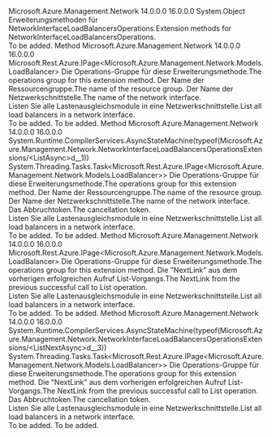 <Type Name="NetworkInterfaceLoadBalancersOperationsExtensions" FullName="Microsoft.Azure.Management.Network.NetworkInterfaceLoadBalancersOperationsExtensions">
  <TypeSignature Language="C#" Value="public static class NetworkInterfaceLoadBalancersOperationsExtensions" />
  <TypeSignature Language="ILAsm" Value=".class public auto ansi abstract sealed beforefieldinit NetworkInterfaceLoadBalancersOperationsExtensions extends System.Object" />
  <TypeSignature Language="DocId" Value="T:Microsoft.Azure.Management.Network.NetworkInterfaceLoadBalancersOperationsExtensions" />
  <TypeSignature Language="VB.NET" Value="Public Module NetworkInterfaceLoadBalancersOperationsExtensions" />
  <TypeSignature Language="F#" Value="type NetworkInterfaceLoadBalancersOperationsExtensions = class" />
  <AssemblyInfo>
    <AssemblyName>Microsoft.Azure.Management.Network</AssemblyName>
    <AssemblyVersion>14.0.0.0</AssemblyVersion>
    <AssemblyVersion>16.0.0.0</AssemblyVersion>
  </AssemblyInfo>
  <Base>
    <BaseTypeName>System.Object</BaseTypeName>
  </Base>
  <Interfaces />
  <Docs>
    <summary>
            <span data-ttu-id="c06cf-101">Erweiterungsmethoden für NetworkInterfaceLoadBalancersOperations.</span><span class="sxs-lookup"><span data-stu-id="c06cf-101">Extension methods for NetworkInterfaceLoadBalancersOperations.</span></span>
            </summary>
    <remarks>To be added.</remarks>
  </Docs>
  <Members>
    <Member MemberName="List">
      <MemberSignature Language="C#" Value="public static Microsoft.Rest.Azure.IPage&lt;Microsoft.Azure.Management.Network.Models.LoadBalancer&gt; List (this Microsoft.Azure.Management.Network.INetworkInterfaceLoadBalancersOperations operations, string resourceGroupName, string networkInterfaceName);" />
      <MemberSignature Language="ILAsm" Value=".method public static hidebysig class Microsoft.Rest.Azure.IPage`1&lt;class Microsoft.Azure.Management.Network.Models.LoadBalancer&gt; List(class Microsoft.Azure.Management.Network.INetworkInterfaceLoadBalancersOperations operations, string resourceGroupName, string networkInterfaceName) cil managed" />
      <MemberSignature Language="DocId" Value="M:Microsoft.Azure.Management.Network.NetworkInterfaceLoadBalancersOperationsExtensions.List(Microsoft.Azure.Management.Network.INetworkInterfaceLoadBalancersOperations,System.String,System.String)" />
      <MemberSignature Language="VB.NET" Value="&lt;Extension()&gt;&#xA;Public Function List (operations As INetworkInterfaceLoadBalancersOperations, resourceGroupName As String, networkInterfaceName As String) As IPage(Of LoadBalancer)" />
      <MemberSignature Language="F#" Value="static member List : Microsoft.Azure.Management.Network.INetworkInterfaceLoadBalancersOperations * string * string -&gt; Microsoft.Rest.Azure.IPage&lt;Microsoft.Azure.Management.Network.Models.LoadBalancer&gt;" Usage="Microsoft.Azure.Management.Network.NetworkInterfaceLoadBalancersOperationsExtensions.List (operations, resourceGroupName, networkInterfaceName)" />
      <MemberType>Method</MemberType>
      <AssemblyInfo>
        <AssemblyName>Microsoft.Azure.Management.Network</AssemblyName>
        <AssemblyVersion>14.0.0.0</AssemblyVersion>
        <AssemblyVersion>16.0.0.0</AssemblyVersion>
      </AssemblyInfo>
      <ReturnValue>
        <ReturnType>Microsoft.Rest.Azure.IPage&lt;Microsoft.Azure.Management.Network.Models.LoadBalancer&gt;</ReturnType>
      </ReturnValue>
      <Parameters>
        <Parameter Name="operations" Type="Microsoft.Azure.Management.Network.INetworkInterfaceLoadBalancersOperations" RefType="this" />
        <Parameter Name="resourceGroupName" Type="System.String" />
        <Parameter Name="networkInterfaceName" Type="System.String" />
      </Parameters>
      <Docs>
        <param name="operations">
            <span data-ttu-id="c06cf-102">Die Operations-Gruppe für diese Erweiterungsmethode.</span><span class="sxs-lookup"><span data-stu-id="c06cf-102">The operations group for this extension method.</span></span>
            </param>
        <param name="resourceGroupName">
            <span data-ttu-id="c06cf-103">Der Name der Ressourcengruppe.</span><span class="sxs-lookup"><span data-stu-id="c06cf-103">The name of the resource group.</span></span>
            </param>
        <param name="networkInterfaceName">
            <span data-ttu-id="c06cf-104">Der Name der Netzwerkschnittstelle.</span><span class="sxs-lookup"><span data-stu-id="c06cf-104">The name of the network interface.</span></span>
            </param>
        <summary>
            <span data-ttu-id="c06cf-105">Listen Sie alle Lastenausgleichsmodule in eine Netzwerkschnittstelle.</span><span class="sxs-lookup"><span data-stu-id="c06cf-105">List all load balancers in a network interface.</span></span>
            </summary>
        <returns>To be added.</returns>
        <remarks>To be added.</remarks>
      </Docs>
    </Member>
    <Member MemberName="ListAsync">
      <MemberSignature Language="C#" Value="public static System.Threading.Tasks.Task&lt;Microsoft.Rest.Azure.IPage&lt;Microsoft.Azure.Management.Network.Models.LoadBalancer&gt;&gt; ListAsync (this Microsoft.Azure.Management.Network.INetworkInterfaceLoadBalancersOperations operations, string resourceGroupName, string networkInterfaceName, System.Threading.CancellationToken cancellationToken = null);" />
      <MemberSignature Language="ILAsm" Value=".method public static hidebysig class System.Threading.Tasks.Task`1&lt;class Microsoft.Rest.Azure.IPage`1&lt;class Microsoft.Azure.Management.Network.Models.LoadBalancer&gt;&gt; ListAsync(class Microsoft.Azure.Management.Network.INetworkInterfaceLoadBalancersOperations operations, string resourceGroupName, string networkInterfaceName, valuetype System.Threading.CancellationToken cancellationToken) cil managed" />
      <MemberSignature Language="DocId" Value="M:Microsoft.Azure.Management.Network.NetworkInterfaceLoadBalancersOperationsExtensions.ListAsync(Microsoft.Azure.Management.Network.INetworkInterfaceLoadBalancersOperations,System.String,System.String,System.Threading.CancellationToken)" />
      <MemberSignature Language="F#" Value="static member ListAsync : Microsoft.Azure.Management.Network.INetworkInterfaceLoadBalancersOperations * string * string * System.Threading.CancellationToken -&gt; System.Threading.Tasks.Task&lt;Microsoft.Rest.Azure.IPage&lt;Microsoft.Azure.Management.Network.Models.LoadBalancer&gt;&gt;" Usage="Microsoft.Azure.Management.Network.NetworkInterfaceLoadBalancersOperationsExtensions.ListAsync (operations, resourceGroupName, networkInterfaceName, cancellationToken)" />
      <MemberType>Method</MemberType>
      <AssemblyInfo>
        <AssemblyName>Microsoft.Azure.Management.Network</AssemblyName>
        <AssemblyVersion>14.0.0.0</AssemblyVersion>
        <AssemblyVersion>16.0.0.0</AssemblyVersion>
      </AssemblyInfo>
      <Attributes>
        <Attribute>
          <AttributeName>System.Runtime.CompilerServices.AsyncStateMachine(typeof(Microsoft.Azure.Management.Network.NetworkInterfaceLoadBalancersOperationsExtensions/&lt;ListAsync&gt;d__1))</AttributeName>
        </Attribute>
      </Attributes>
      <ReturnValue>
        <ReturnType>System.Threading.Tasks.Task&lt;Microsoft.Rest.Azure.IPage&lt;Microsoft.Azure.Management.Network.Models.LoadBalancer&gt;&gt;</ReturnType>
      </ReturnValue>
      <Parameters>
        <Parameter Name="operations" Type="Microsoft.Azure.Management.Network.INetworkInterfaceLoadBalancersOperations" RefType="this" />
        <Parameter Name="resourceGroupName" Type="System.String" />
        <Parameter Name="networkInterfaceName" Type="System.String" />
        <Parameter Name="cancellationToken" Type="System.Threading.CancellationToken" />
      </Parameters>
      <Docs>
        <param name="operations">
            <span data-ttu-id="c06cf-106">Die Operations-Gruppe für diese Erweiterungsmethode.</span><span class="sxs-lookup"><span data-stu-id="c06cf-106">The operations group for this extension method.</span></span>
            </param>
        <param name="resourceGroupName">
            <span data-ttu-id="c06cf-107">Der Name der Ressourcengruppe.</span><span class="sxs-lookup"><span data-stu-id="c06cf-107">The name of the resource group.</span></span>
            </param>
        <param name="networkInterfaceName">
            <span data-ttu-id="c06cf-108">Der Name der Netzwerkschnittstelle.</span><span class="sxs-lookup"><span data-stu-id="c06cf-108">The name of the network interface.</span></span>
            </param>
        <param name="cancellationToken">
            <span data-ttu-id="c06cf-109">Das Abbruchtoken.</span><span class="sxs-lookup"><span data-stu-id="c06cf-109">The cancellation token.</span></span>
            </param>
        <summary>
            <span data-ttu-id="c06cf-110">Listen Sie alle Lastenausgleichsmodule in eine Netzwerkschnittstelle.</span><span class="sxs-lookup"><span data-stu-id="c06cf-110">List all load balancers in a network interface.</span></span>
            </summary>
        <returns>To be added.</returns>
        <remarks>To be added.</remarks>
      </Docs>
    </Member>
    <Member MemberName="ListNext">
      <MemberSignature Language="C#" Value="public static Microsoft.Rest.Azure.IPage&lt;Microsoft.Azure.Management.Network.Models.LoadBalancer&gt; ListNext (this Microsoft.Azure.Management.Network.INetworkInterfaceLoadBalancersOperations operations, string nextPageLink);" />
      <MemberSignature Language="ILAsm" Value=".method public static hidebysig class Microsoft.Rest.Azure.IPage`1&lt;class Microsoft.Azure.Management.Network.Models.LoadBalancer&gt; ListNext(class Microsoft.Azure.Management.Network.INetworkInterfaceLoadBalancersOperations operations, string nextPageLink) cil managed" />
      <MemberSignature Language="DocId" Value="M:Microsoft.Azure.Management.Network.NetworkInterfaceLoadBalancersOperationsExtensions.ListNext(Microsoft.Azure.Management.Network.INetworkInterfaceLoadBalancersOperations,System.String)" />
      <MemberSignature Language="VB.NET" Value="&lt;Extension()&gt;&#xA;Public Function ListNext (operations As INetworkInterfaceLoadBalancersOperations, nextPageLink As String) As IPage(Of LoadBalancer)" />
      <MemberSignature Language="F#" Value="static member ListNext : Microsoft.Azure.Management.Network.INetworkInterfaceLoadBalancersOperations * string -&gt; Microsoft.Rest.Azure.IPage&lt;Microsoft.Azure.Management.Network.Models.LoadBalancer&gt;" Usage="Microsoft.Azure.Management.Network.NetworkInterfaceLoadBalancersOperationsExtensions.ListNext (operations, nextPageLink)" />
      <MemberType>Method</MemberType>
      <AssemblyInfo>
        <AssemblyName>Microsoft.Azure.Management.Network</AssemblyName>
        <AssemblyVersion>14.0.0.0</AssemblyVersion>
        <AssemblyVersion>16.0.0.0</AssemblyVersion>
      </AssemblyInfo>
      <ReturnValue>
        <ReturnType>Microsoft.Rest.Azure.IPage&lt;Microsoft.Azure.Management.Network.Models.LoadBalancer&gt;</ReturnType>
      </ReturnValue>
      <Parameters>
        <Parameter Name="operations" Type="Microsoft.Azure.Management.Network.INetworkInterfaceLoadBalancersOperations" RefType="this" />
        <Parameter Name="nextPageLink" Type="System.String" />
      </Parameters>
      <Docs>
        <param name="operations">
            <span data-ttu-id="c06cf-111">Die Operations-Gruppe für diese Erweiterungsmethode.</span><span class="sxs-lookup"><span data-stu-id="c06cf-111">The operations group for this extension method.</span></span>
            </param>
        <param name="nextPageLink">
            <span data-ttu-id="c06cf-112">Die "NextLink" aus dem vorherigen erfolgreichen Aufruf List-Vorgangs.</span><span class="sxs-lookup"><span data-stu-id="c06cf-112">The NextLink from the previous successful call to List operation.</span></span>
            </param>
        <summary>
            <span data-ttu-id="c06cf-113">Listen Sie alle Lastenausgleichsmodule in eine Netzwerkschnittstelle.</span><span class="sxs-lookup"><span data-stu-id="c06cf-113">List all load balancers in a network interface.</span></span>
            </summary>
        <returns>To be added.</returns>
        <remarks>To be added.</remarks>
      </Docs>
    </Member>
    <Member MemberName="ListNextAsync">
      <MemberSignature Language="C#" Value="public static System.Threading.Tasks.Task&lt;Microsoft.Rest.Azure.IPage&lt;Microsoft.Azure.Management.Network.Models.LoadBalancer&gt;&gt; ListNextAsync (this Microsoft.Azure.Management.Network.INetworkInterfaceLoadBalancersOperations operations, string nextPageLink, System.Threading.CancellationToken cancellationToken = null);" />
      <MemberSignature Language="ILAsm" Value=".method public static hidebysig class System.Threading.Tasks.Task`1&lt;class Microsoft.Rest.Azure.IPage`1&lt;class Microsoft.Azure.Management.Network.Models.LoadBalancer&gt;&gt; ListNextAsync(class Microsoft.Azure.Management.Network.INetworkInterfaceLoadBalancersOperations operations, string nextPageLink, valuetype System.Threading.CancellationToken cancellationToken) cil managed" />
      <MemberSignature Language="DocId" Value="M:Microsoft.Azure.Management.Network.NetworkInterfaceLoadBalancersOperationsExtensions.ListNextAsync(Microsoft.Azure.Management.Network.INetworkInterfaceLoadBalancersOperations,System.String,System.Threading.CancellationToken)" />
      <MemberSignature Language="F#" Value="static member ListNextAsync : Microsoft.Azure.Management.Network.INetworkInterfaceLoadBalancersOperations * string * System.Threading.CancellationToken -&gt; System.Threading.Tasks.Task&lt;Microsoft.Rest.Azure.IPage&lt;Microsoft.Azure.Management.Network.Models.LoadBalancer&gt;&gt;" Usage="Microsoft.Azure.Management.Network.NetworkInterfaceLoadBalancersOperationsExtensions.ListNextAsync (operations, nextPageLink, cancellationToken)" />
      <MemberType>Method</MemberType>
      <AssemblyInfo>
        <AssemblyName>Microsoft.Azure.Management.Network</AssemblyName>
        <AssemblyVersion>14.0.0.0</AssemblyVersion>
        <AssemblyVersion>16.0.0.0</AssemblyVersion>
      </AssemblyInfo>
      <Attributes>
        <Attribute>
          <AttributeName>System.Runtime.CompilerServices.AsyncStateMachine(typeof(Microsoft.Azure.Management.Network.NetworkInterfaceLoadBalancersOperationsExtensions/&lt;ListNextAsync&gt;d__3))</AttributeName>
        </Attribute>
      </Attributes>
      <ReturnValue>
        <ReturnType>System.Threading.Tasks.Task&lt;Microsoft.Rest.Azure.IPage&lt;Microsoft.Azure.Management.Network.Models.LoadBalancer&gt;&gt;</ReturnType>
      </ReturnValue>
      <Parameters>
        <Parameter Name="operations" Type="Microsoft.Azure.Management.Network.INetworkInterfaceLoadBalancersOperations" RefType="this" />
        <Parameter Name="nextPageLink" Type="System.String" />
        <Parameter Name="cancellationToken" Type="System.Threading.CancellationToken" />
      </Parameters>
      <Docs>
        <param name="operations">
            <span data-ttu-id="c06cf-114">Die Operations-Gruppe für diese Erweiterungsmethode.</span><span class="sxs-lookup"><span data-stu-id="c06cf-114">The operations group for this extension method.</span></span>
            </param>
        <param name="nextPageLink">
            <span data-ttu-id="c06cf-115">Die "NextLink" aus dem vorherigen erfolgreichen Aufruf List-Vorgangs.</span><span class="sxs-lookup"><span data-stu-id="c06cf-115">The NextLink from the previous successful call to List operation.</span></span>
            </param>
        <param name="cancellationToken">
            <span data-ttu-id="c06cf-116">Das Abbruchtoken.</span><span class="sxs-lookup"><span data-stu-id="c06cf-116">The cancellation token.</span></span>
            </param>
        <summary>
            <span data-ttu-id="c06cf-117">Listen Sie alle Lastenausgleichsmodule in eine Netzwerkschnittstelle.</span><span class="sxs-lookup"><span data-stu-id="c06cf-117">List all load balancers in a network interface.</span></span>
            </summary>
        <returns>To be added.</returns>
        <remarks>To be added.</remarks>
      </Docs>
    </Member>
  </Members>
</Type>